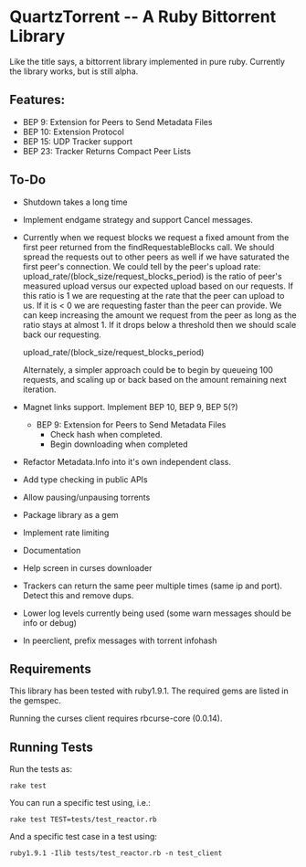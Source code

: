 QuartzTorrent -- A Ruby Bittorrent Library 
==========================================

Like the title says, a bittorrent library implemented in pure ruby. Currently 
the library works, but is still alpha.

Features:
---------
  - BEP 9:  Extension for Peers to Send Metadata Files 
  - BEP 10: Extension Protocol 
  - BEP 15: UDP Tracker support
  - BEP 23: Tracker Returns Compact Peer Lists

To-Do
-----

  - Shutdown takes a long time
  - Implement endgame strategy and support Cancel messages.
  - Currently when we request blocks we request a fixed amount from the first peer returned from the findRequestableBlocks
    call. We should spread the requests out to other peers as well if we have saturated the first peer's connection.
    We could tell by the peer's upload rate: upload_rate/(block_size/request_blocks_period) is the ratio of peer's measured
    upload versus our expected upload based on our requests. If this ratio is 1 we are requesting at the rate that the 
    peer can upload to us. If it is < 0 we are requesting faster than the peer can provide. We can keep increasing the
    amount we request from the peer as long as the ratio stays at almost 1. If it drops below a threshold then we should scale
    back our requesting.

      upload_rate/(block_size/request_blocks_period)

    Alternately, a simpler approach could be to begin by queueing 100 requests, and scaling up or back based on the amount
    remaining next iteration.
  - Magnet links support. Implement BEP 10, BEP 9, BEP 5(?)
    - BEP 9: Extension for Peers to Send Metadata Files
      - Check hash when completed.
      - Begin downloading when completed

  - Refactor Metadata.Info into it's own independent class.
  - Add type checking in public APIs
  - Allow pausing/unpausing torrents
  - Package library as a gem
  - Implement rate limiting
  - Documentation
  - Help screen in curses downloader
  - Trackers can return the same peer multiple times (same ip and port). Detect this and remove dups.
  - Lower log levels currently being used (some warn messages should be info or debug)
  - In peerclient, prefix messages with torrent infohash


Requirements
------------

This library has been tested with ruby1.9.1. The required gems are listed in the gemspec.

Running the curses client requires rbcurse-core (0.0.14).

Running Tests
-------------

Run the tests as:

    rake test

You can run a specific test using, i.e.:

    rake test TEST=tests/test_reactor.rb

And a specific test case in a test using:

    ruby1.9.1 -Ilib tests/test_reactor.rb -n test_client


